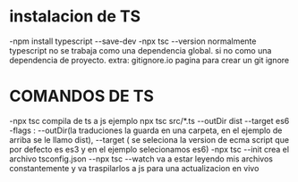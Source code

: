 # instalacion de TS
-npm install typescript --save-dev
-npx tsc --version
normalmente typescript no se trabaja como una dependencia global. 
si no como una dependencia de proyecto.
extra: gitignore.io pagina para crear un git ignore

# COMANDOS DE TS
-npx tsc <ARCHIVO> compila de ts a js 
ejemplo npx tsc src/*.ts --outDir dist --target es6
-flags : --outDir(la traduciones la guarda en una carpeta, en el ejemplo de arriba se le llamo dist), --target ( se seleciona la version de ecma script que por defecto es es3 y en el ejemplo selecionamos es6)
-npx tsc --init crea el archivo tsconfig.json
--npx tsc --watch va a estar leyendo mis archivos constantemente y va traspilarlos a js para una actualizacion en vivo
